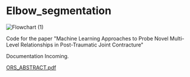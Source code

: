 # Elbow_segmentation

![Flowchart (1)](https://user-images.githubusercontent.com/54511661/156845665-381d1a1d-23c5-4c19-bb8d-6dd43b4cc1d5.png)

Code for the paper "Machine Learning Approaches to Probe Novel Multi-Level Relationships in Post-Traumatic Joint Contracture"

Documentation Incoming. 

[ORS_ABSTRACT.pdf](https://github.com/yanpeng7/Elbow_segmentation/files/8188633/ORS_ABSTRACT.pdf)
